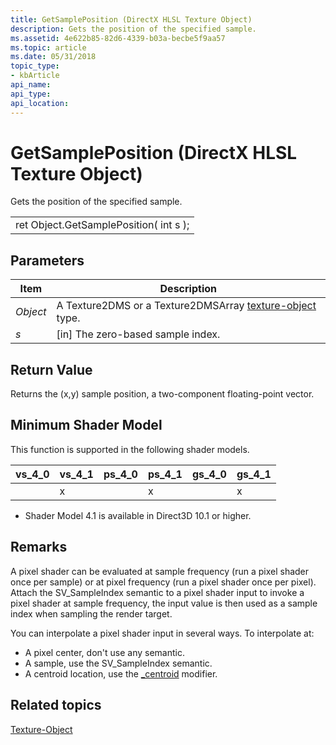 ```yaml
---
title: GetSamplePosition (DirectX HLSL Texture Object)
description: Gets the position of the specified sample.
ms.assetid: 4e622b85-82d6-4339-b03a-becbe5f9aa57
ms.topic: article
ms.date: 05/31/2018
topic_type: 
- kbArticle
api_name: 
api_type: 
api_location: 
---
```


# GetSamplePosition (DirectX HLSL Texture Object)

Gets the position of the specified sample.



|                                        |
|----------------------------------------|
| ret Object.GetSamplePosition( int s ); |



 

## Parameters



| Item                                                                                           | Description                                                                                         |
|------------------------------------------------------------------------------------------------|-----------------------------------------------------------------------------------------------------|
| <span id="Object"></span><span id="object"></span><span id="OBJECT"></span>*Object*<br/> | A Texture2DMS or a Texture2DMSArray [texture-object](dx-graphics-hlsl-to-type.md) type.<br/> |
| <span id="s"></span><span id="S"></span>*s*<br/>                                         | \[in\] The zero-based sample index.<br/>                                                      |



 

## Return Value

Returns the (x,y) sample position, a two-component floating-point vector.

## Minimum Shader Model

This function is supported in the following shader models.



| vs\_4\_0 | vs\_4\_1  | ps\_4\_0 | ps\_4\_1  | gs\_4\_0 | gs\_4\_1  |
|----------|-----------|----------|-----------|----------|-----------|
|          | x         |          | x         |          | x         |



 

-   Shader Model 4.1 is available in Direct3D 10.1 or higher.

## Remarks

A pixel shader can be evaluated at sample frequency (run a pixel shader once per sample) or at pixel frequency (run a pixel shader once per pixel). Attach the SV\_SampleIndex semantic to a pixel shader input to invoke a pixel shader at sample frequency, the input value is then used as a sample index when sampling the render target.

You can interpolate a pixel shader input in several ways. To interpolate at:

-   A pixel center, don't use any semantic.
-   A sample, use the SV\_SampleIndex semantic.
-   A centroid location, use the [\_centroid](dx-graphics-hlsl-struct.md) modifier.

## Related topics

<dl> <dt>

[Texture-Object](dx-graphics-hlsl-to-type.md)
</dt> </dl>

 

 





